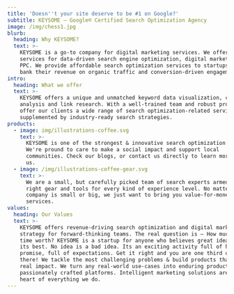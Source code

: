 ```yaml
---
title: 'Doesn''t your site deserve to be #1 on Google?'
subtitle: KEYSOME — Google® Certified Search Optimization Agency
image: /img/chess1.jpg
blurb:
  heading: Why KEYSOME?
  text: >-
    KEYSOME is a go-to company for digital marketing services. We offer premier
    services for data-driven search engine optimization, digital marketing &
    PPC. We provide affordable search optimization services to startups that
    bank their revenue on organic traffic and conversion-driven engagement.
intro:
  heading: What we offer
  text: >-
    KEYSOME offers a unique and unmatched keyword data visualization, competitor
    analysis and link research. With a well-trained team and robust process, we
    offer our clients a wide range of search optimization-related services,
    supplemented by industry-ready search strategies.
products:
  - image: img/illustrations-coffee.svg
    text: >-
      KEYSOME is one of the strongest & innovative search optimization agency.
      We're pround to care to make a social impact and support local
      communities. Check our blogs, or contact us directly to learn more about
      us.
  - image: /img/illustrations-coffee-gear.svg
    text: >-
      We are a small, but carefully picked team of search experts armed with the
      right gear and tools for every kind of experience level. No matter if your
      company is small or big, we just want to bring you value-for-money
      services.
values:
  heading: Our Values
  text: >-
    KEYSOME offers revenue-driving search optimization and digital marketing
    strategy for forward-thinking teams. The real question is — How much is your
    time worth? KEYSOME is a startup for anyone who believes great ideas deserve
    its best. No idea is a bad idea. Its an exciting activity full of hope and
    promise, full of expectations. Get it right and you are one third of the way
    there! We tackle the most challenging problems & build products that have
    real impact. We turn any real-world use-cases into enduring products &
    passionately crafted platforms. Intelligent marketing solutions are at the
    heart of everything we do.
---
```


